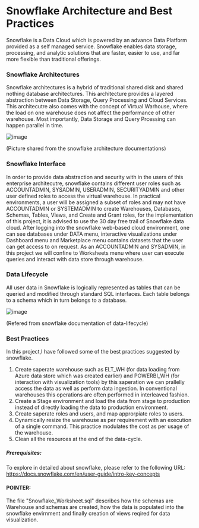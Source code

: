 # Snowflake Architecture and Best Practices
Snowflake is a Data Cloud which is powered by an advance Data Platform provided as a self managed service. Snowflake 
enables data storage, processing, and analytic solutions that are faster, easier to use, and far more flexible than traditional offerings.

### Snowflake Architectures
Snowflake architectures is a hybrid of traditional shared disk and shared nothing database architectures. This architecture provides a layered abstraction between
Data Storage, Query Processing and Cloud Services. This architecutre also comes with the concept of Virtual Warhouse, where the load on one warehouse does not 
affect the performance of other warehouse. Most importantly, Data Storage and Query Prcessing can happen parallel in time. 

![image](https://user-images.githubusercontent.com/122858293/225995071-903e5e56-071a-4df1-9be1-403399e8c642.png)

(Picture shared from the snowflake architecture documentations)

### Snowflake Interface
In order to provide data abstraction and security with in the users of this enterprise architecutre, snowflake contains different user roles such as ACCOUNTADMIN, 
SYSADMIN, USERADMIN, SECURITYADMIN and other user defined roles to access the virtual warehouse. In practical environments, a user will be assigned a subset of roles 
and may not have ACCOUNTADMIN or SYSTEMADMIN to create Warehouses, Databases, Schemas, Tables, Views, and Create and Grant roles, for the implementation of this 
project, it is advised to use the 30 day free trail of Snowflake data cloud. After logging into the snowflake web-based cloud environment, one can see databases under
DATA menu, interactive visualizations under Dashboard menu and Marketplace menu contains datasets that the user can get access to on request. As an ACCOUNTADMIN and SYSADMIN,
in this project we will confine to Worksheets menu where user can execute queries and interact with data store through warehouse.

### Data Lifecycle
All user data in Snowflake is logically represented as tables that can be queried and modified through standard SQL interfaces. Each table belongs to a schema which 
in turn belongs to a database.

![image](https://user-images.githubusercontent.com/122858293/225990874-858e6fe5-5290-40dd-9b72-743b57864f00.png)

(Refered from snowflake documentation of data-lifecycle)

### Best Practices
In this project,I have followed some of the best practices suggested by snowflake. 
1. Create saperate warehouse such as ELT_WH (for data loading from Azure data store which was created earlier) and POWERBI_WH (for interaction with visualization tools)  by this saperation we can prallelly access the data as well as perform data ingestion. In conventional warehouses this operations are often performed in interleaved fashion.
2. Create a Stage environment and load the data from stage to production instead of directly loading the data to production environment. 
3. Create saperate roles and users, and map approrpiate roles to users.
4. Dynamically resize the warehouse as per requirement with an execution of a single command. This practice modulates the cost as per usage of the warehouse. 
5. Clean all the resources at the end of the data-cycle.

##### Prerequisites:
To explore in detailed about snowflake, please refer to the following URL:  
https://docs.snowflake.com/en/user-guide/intro-key-concepts

#### POINTER:
The file "Snowflake_Worksheet.sql" describes how the schemas are Warehouse and schemas are created, how the data is populated into the snowflake envirnment and finally creation of views reqired for data visualization.
